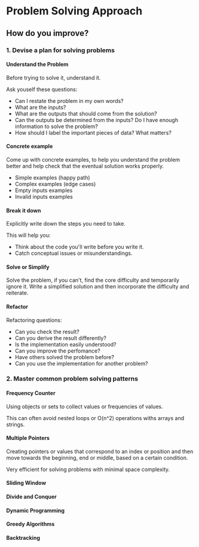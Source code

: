 # Problem Solving Approach

## How do you improve?

### 1. Devise a plan for solving problems

#### Understand the Problem

Before trying to solve it, understand it.

Ask youself these questions:

- Can I restate the problem in my own words?
- What are the inputs?
- What are the outputs that should come from the solution?
- Can the outputs be determined from the inputs? Do I have enough information to solve the problem?
- How should I label the important pieces of data? What matters?

#### Concrete example

Come up with concrete examples, to help you understand the problem better and help check that the eventual solution works properly.

- Simple examples (happy path)
- Complex examples (edge cases)
- Empty inputs examples
- Invalid inputs examples

#### Break it down

Explicitly write down the steps you need to take.

This will help you:

- Think about the code you'll write before you write it.
- Catch conceptual issues or misunderstandings.

#### Solve or Simplify

Solve the problem, if you can't, find the core difficulty and temporarily ignore it. Write a simplified solution and then incorporate the difficulty and reiterate.

#### Refactor

Refactoring questions:

- Can you check the result?
- Can you derive the result differently?
- Is the implementation easily understood?
- Can you improve the perfomance?
- Have others solved the problem before?
- Can you use the implementation for another problem?

### 2. Master common problem solving patterns

#### Frequency Counter

Using objects or sets to collect values or frequencies of values.

This can often avoid nested loops or O(n^2) operations withs arrays and strings.

#### Multiple Pointers

Creating pointers or values that correspond to an index or position and then move towards the beginning, end or middle, based on a certain condition.

Very efficient for solving problems with minimal space complexity.

#### Sliding Window

#### Divide and Conquer

#### Dynamic Programming

#### Greedy Algorithms

#### Backtracking
